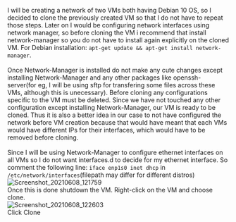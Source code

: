 I will be creating a network of two VMs both having Debian 10 OS, so I decided to clone the previously created VM so that I do not have to repeat those steps. Later on I would be configuring network interfaces using network manager, so before cloning the VM i recommend that install network-manager so you do not have to install again explicitly on the cloned VM. For Debian installation: `apt-get update && apt-get install network-manager`.<br>
<br>Once Network-Manager is installed do not make any cute changes except installing Network-Manager and any other packages like openssh-server(for eg, I will be using sftp for transfering some files across these VMs, although this is unecessary). Before cloning any configurations specific to the VM must be deleted. Since we have not touched any other configuration except installing Network-Manager, our VM is ready to be cloned. Thus it is also a better idea in our case to not have configured the network before VM creation because that would have meant that each VMs would have different IPs for their interfaces, which would have to be removed before cloning.<br>
<br>Since I will be using Network-Manager to configure ethernet interfaces on all VMs so I do not want interfaces.d to decide for my ethernet interface. So comment the following line: `iface enp1s0 inet dhcp` in `/etc/network/interfaces`(filepath may differ for different distros)
<br>![Screenshot_20210608_121759](https://user-images.githubusercontent.com/75603064/121136849-b6d22c00-c853-11eb-8d7d-45927e67dd0e.png)
<br>Once this is done shutdown the VM. Right-click on the VM and choose clone.
<br>![Screenshot_20210608_122603](https://user-images.githubusercontent.com/75603064/121137826-b5edca00-c854-11eb-9640-725fafb6bca2.png)
<br>Click Clone
